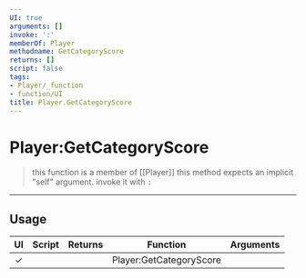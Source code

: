 ```yaml
---
UI: true
arguments: []
invoke: ':'
memberOf: Player
methodname: GetCategoryScore
returns: []
script: false
tags:
- Player/_function
- function/UI
title: Player.GetCategoryScore
---
```

# Player:GetCategoryScore
> this function is a member of [[Player]]
> this method expects an implicit "self" argument. invoke it with `:`
-----
## Usage
|  UI | Script | Returns | Function | Arguments |
|:---:|:------:|-------:|:--------:|:---------|
|✓| ||Player:GetCategoryScore||
